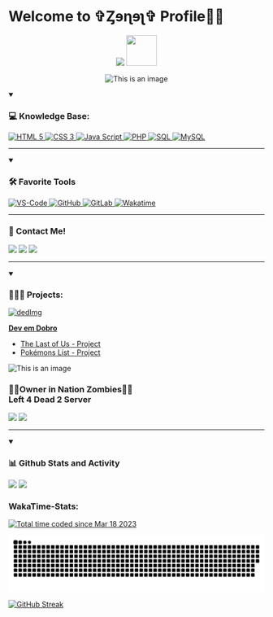<h1 align="left"><strong>Welcome to</strong> ✞Ȥɘɳɘʅ✞ <strong>Profile</strong>👋🏽</h1>
<div align="center">
  <a href="https://github.com/Zeneilton"><img src="https://readme-typing-svg.demolab.com/?lines=Web%20Developer;Experienced%20Web%20Designer;5%2B%20Years%20of%20Coding%20Experience;Always%20Learning%20News%20Techniques&font=Ubuntu&center=true&width=500&height=70&color=dc143c&vCenter=true&pause=1000&size=24"></a>
  <a href="https://discord.gg/Xn3X6bvtYe"><img src="https://github.com/Zeneilton/Zeneilton/blob/main/icons/discord-dc143c.svg" title"Discord @zenel" width="60px" height="60px"></a><br>
  
![This is an image](https://cdn.discordapp.com/attachments/1106062888017330206/1106697340561137716/Opera_Instantaneo_2023-05-12_175358_127.0.0.1.png)
  
</div>
<details open>
  <summary><h3 align="left"><strong>💻 Knowledge Base:</strong></h3></summary>
  <p align="left">
  <a href="https://developer.mozilla.org/pt-BR/docs/Web/HTML/" target="_blank">
    <img height="50" src="https://github.com/Zeneilton/Zeneilton/blob/main/icons/html-dc143c.svg" title="HTML 5">
  </a>
  <a href="https://developer.mozilla.org/pt-BR/docs/Web/CSS" target="_blank">
    <img height="50" src="https://github.com/Zeneilton/Zeneilton/blob/main/icons/css3-dc143c.svg"  title="CSS 3">
  </a>
  <a href="https://developer.mozilla.org/pt-BR/docs/Web/JavaScript" target="_blank">
    <img height="50" src="https://github.com/Zeneilton/Zeneilton/blob/main/icons/javascript-dc143c.svg"  title="Java Script">
  </a>
  <a href="https://developer.mozilla.org/pt-BR/docs/Glossary/PHP" target="_blank">
    <img height="50" src="https://github.com/Zeneilton/Zeneilton/blob/main/icons/php.svg"  title="PHP">
  </a>
  <a href="https://developer.mozilla.org/en-US/docs/Glossary/SQL" target="_blank">
    <img height="50" src="https://github.com/Zeneilton/Zeneilton/blob/main/icons/sql.svg"  title="SQL">
  </a>
  <a href="https://www.mysql.com" target="_blank">
    <img height="70" src="https://github.com/Zeneilton/Zeneilton/blob/main/icons/mysql-dc143c.svg"  title="MySQL">
  </a>
  </p>
</details>
<hr>
<details open> 
  <summary><h3>🛠️ Favorite Tools</h3></summary>
    <a href="https://code.visualstudio.com" target="_blank">
      <img height="50" src="https://github.com/Zeneilton/Zeneilton/blob/main/icons/vscode-dc143c.svg" title="VS-Code">
    </a> <a href="https://github.com/Zeneilton" target="_blank">
      <img height="50" src="https://github.com/Zeneilton/Zeneilton/blob/main/icons/github-dc143c.svg"  title="GitHub">
    </a> <a href="https://about.gitlab.com" target="_blank">
      <img height="50" src="https://github.com/Zeneilton/Zeneilton/blob/main/icons/gitlab-dc143c.svg"  title="GitLab">
    </a> <a href="https://wakatime.com" target="_blank">
     <img height="50" src="https://github.com/Zeneilton/Zeneilton/blob/main/icons/wakatime-dc143c.svg"  title="Wakatime">
    </a>
</details>
<hr>
<div align="left">
<h3>🔗 Contact Me!</h3>
  <a href="https://www.linkedin.com/in/zeneilton-granja/" target="_blank"><img src="https://img.shields.io/badge/-LinkedIn-%230077B5?style=for-the-badge&logo=linkedin&logoColor=white" target="_blank"></a>
  <a href="https://instagram.com/zenel.gp" target="_blank"><img src="https://img.shields.io/badge/-Instagram-%23E4405F?style=for-the-badge&logo=instagram&logoColor=white" target="_blank"></a> <a href = "mailto:zeneiltongranja@gmail.com"><img src="https://img.shields.io/badge/-Gmail-%23333?style=for-the-badge&logo=gmail&logoColor=white" target="_blank"></a>
</div>
<hr>
<details open>
  <summary><h3 align="left"><strong>👨🏽‍💻 Projects:</strong></h3></summary>
<a href="https://devemdobro.com/matriculas-abertas/" target="_blank">
 <img src="https://devemdobro.com/wp-content/uploads/2022/08/hero-ListaEspera-mob.jpg" alt="dedImg" style="width:110px;height:110px;" title="Dev em Dobro - DevQuest">
 <p><b>Dev em Dobro</b></p>
</a>
<ul>
  <li><a href="https://zeneilton.github.io/the-last-of-us-project/" target="_blank">The Last of Us - Project </a></li>
  <li><a href="https://pokemons.zeneiltongp.dev" target="_blank">Pokémons List - Project</a></li>
</ul>
  
  ![This is an image](https://cdn.discordapp.com/attachments/1106062888017330206/1106697492566913074/Opera_Instantaneo_2023-05-12_180829_127.0.0.1.png)
  
<h3 align="left">🧟‍♂️Owner in Nation Zombies🧟‍♀️<br/>Left 4 Dead 2 Server</h3></summary>
    <a href="https://discord.gg/DnuFq97GQb" target="_blank"><img src="https://img.shields.io/badge/Discord-7289DA?style=for-the-badge&logo=discord&logoColor=white" target="_blank"></a> 
    <a href="https://www.youtube.com/channel/UC--1f9e7e7nZkeuPhJWVcBQ" target="_blank"><img src="https://img.shields.io/badge/YouTube-FF0000?style=for-the-badge&logo=youtube&logoColor=white" target="_blank"></a>
</details>
<hr>
<details open>
  <summary><h3><strong>📊 Github Stats and Activity</strong></h3></summary>
     <a href="https://github.com/Zeneilton"><img height="150em" src="https://github-readme-stats.vercel.app/api?username=Zeneilton&show_icons=true&theme=tokyonight&include_all_commits=true&count_private=true"></a>
     <a href="https://github.com/Zeneilton"><img height="150em" src="https://github-readme-stats.vercel.app/api/top-langs/?username=Zeneilton&layout=compact&langs_count=6&theme=tokyonight"></a>
  <h3 align="left"><strong>WakaTime-Stats:</strong></h3>
  <a href="https://wakatime.com/@5b16e0ec-6419-487c-9792-82c9468dd942"><img src="https://wakatime.com/badge/user/5b16e0ec-6419-487c-9792-82c9468dd942.svg" alt="Total time coded since Mar 18 2023" /></a> 
</details>

![Snake animation](https://github.com/zeneilton/zeneilton/blob/output/github-contribution-grid-snake.svg)

[![GitHub Streak](https://streak-stats.demolab.com?user=Zeneilton&theme=tokyonight&fire=EB5454&border=FFFFFF)](https://github.com/Zeneilton)
